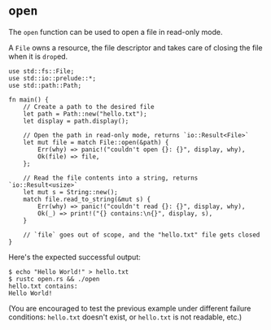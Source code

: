 # `open`

The `open` function can be used to open a file in read-only mode.

A `File` owns a resource, the file descriptor and takes care of closing the
file when it is `drop`ed.

```rust,editable,ignore
use std::fs::File;
use std::io::prelude::*;
use std::path::Path;

fn main() {
    // Create a path to the desired file
    let path = Path::new("hello.txt");
    let display = path.display();

    // Open the path in read-only mode, returns `io::Result<File>`
    let mut file = match File::open(&path) {
        Err(why) => panic!("couldn't open {}: {}", display, why),
        Ok(file) => file,
    };

    // Read the file contents into a string, returns `io::Result<usize>`
    let mut s = String::new();
    match file.read_to_string(&mut s) {
        Err(why) => panic!("couldn't read {}: {}", display, why),
        Ok(_) => print!("{} contains:\n{}", display, s),
    }

    // `file` goes out of scope, and the "hello.txt" file gets closed
}
```

Here's the expected successful output:

```shell
$ echo "Hello World!" > hello.txt
$ rustc open.rs && ./open
hello.txt contains:
Hello World!
```

(You are encouraged to test the previous example under different failure
conditions: `hello.txt` doesn't exist, or `hello.txt` is not readable,
etc.)
